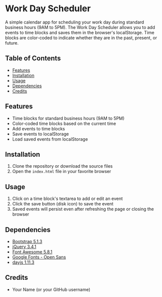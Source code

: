 # Work Day Scheduler

A simple calendar app for scheduling your work day during standard business hours (9AM to 5PM). The Work Day Scheduler allows you to add events to time blocks and saves them in the browser's localStorage. Time blocks are color-coded to indicate whether they are in the past, present, or future.

## Table of Contents

- [Features](#features)
- [Installation](#installation)
- [Usage](#usage)
- [Dependencies](#dependencies)
- [Credits](#credits)

## Features

- Time blocks for standard business hours (9AM to 5PM)
- Color-coded time blocks based on the current time
- Add events to time blocks
- Save events to localStorage
- Load saved events from localStorage

## Installation

1. Clone the repository or download the source files
2. Open the `index.html` file in your favorite browser

## Usage

1. Click on a time block's textarea to add or edit an event
2. Click the save button (disk icon) to save the event
3. Saved events will persist even after refreshing the page or closing the browser

## Dependencies

- [Bootstrap 5.1.3](https://getbootstrap.com/)
- [jQuery 3.4.1](https://jquery.com/)
- [Font Awesome 5.8.1](https://fontawesome.com/)
- [Google Fonts - Open Sans](https://fonts.google.com/specimen/Open+Sans)
- [dayjs 1.11.3](https://day.js.org/)

## Credits

- Your Name (or your GitHub username)
